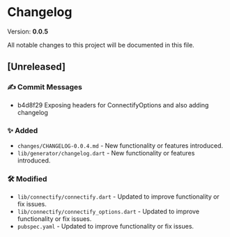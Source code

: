 # Changelog

Version: **0.0.5**

All notable changes to this project will be documented in this file.

## [Unreleased]

### ✍️ Commit Messages

* b4d8f29 Exposing headers for ConnectifyOptions and also adding changelog

### ✨ Added

* `changes/CHANGELOG-0.0.4.md` - New functionality or features introduced.
* `lib/generator/changelog.dart` - New functionality or features introduced.

### 🛠️ Modified

* `lib/connectify/connectify.dart` - Updated to improve functionality or fix issues.
* `lib/connectify/connectify_options.dart` - Updated to improve functionality or fix issues.
* `pubspec.yaml` - Updated to improve functionality or fix issues.
